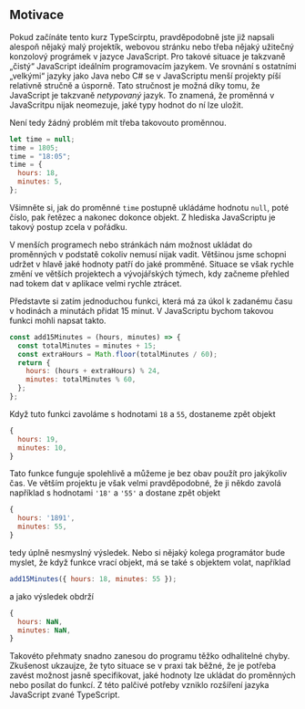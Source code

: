 ## Motivace

Pokud začínáte tento kurz TypeScirptu, pravděpodobně jste již napsali alespoň nějaký malý projektík, webovou stránku nebo třeba nějaký užitečný konzolový prográmek v jazyce JavaScript. Pro takové situace je takzvaně „čistý“ JavaScript ideálním programovacím jazykem. Ve srovnání s ostatními „velkými“ jazyky jako Java nebo C# se v JavaScriptu menší projekty píší relativně stručně a úsporně. Tato stručnost je možná díky tomu, že JavaScript je takzvaně _netypovaný_ jazyk. To znamená, že proměnná v JavaScritpu nijak neomezuje, jaké typy hodnot do ní lze uložit.

Není tedy žádný problém mít třeba takovouto proměnnou.

```js
let time = null;
time = 1805;
time = "18:05";
time = {
  hours: 18,
  minutes: 5,
};
```

Všimněte si, jak do proměnné `time` postupně ukládáme hodnotu `null`, poté číslo, pak řetězec a nakonec dokonce objekt. Z hlediska JavaScriptu je takový postup zcela v pořádku.

V menších programech nebo stránkách nám možnost ukládat do proměnných v podstatě cokoliv nemusí nijak vadit. Většinou jsme schopni udržet v hlavě jaké hodnoty patří do jaké promměné. Situace se však rychle změní ve větších projektech a vývojářských týmech, kdy začneme přehled nad tokem dat v aplikace velmi rychle ztrácet.

Představte si zatím jednoduchou funkci, která má za úkol k zadanému času v hodinách a minutách přidat 15 minut. V JavaScriptu bychom takovou funkci mohli napsat takto.

```js
const add15Minutes = (hours, minutes) => {
  const totalMinutes = minutes + 15;
  const extraHours = Math.floor(totalMinutes / 60);
  return {
    hours: (hours + extraHours) % 24,
    minutes: totalMinutes % 60,
  };
};
```

Když tuto funkci zavoláme s hodnotami `18` a `55`, dostaneme zpět objekt

```js
{
  hours: 19,
  minutes: 10,
}
```

Tato funkce funguje spolehlivě a můžeme je bez obav použít pro jakýkoliv čas. Ve větším projektu je však velmi pravděpodobné, že ji někdo zavolá například s hodnotami `'18'` a `'55'` a dostane zpět objekt

```js
{
  hours: '1891',
  minutes: 55,
}
```

tedy úplně nesmyslný výsledek. Nebo si nějaký kolega programátor bude myslet, že když funkce vrací objekt, má se také s objektem volat, například

```js
add15Minutes({ hours: 18, minutes: 55 });
```

a jako výsledek obdrží

```js
{
  hours: NaN,
  minutes: NaN,
}
```

Takovéto přehmaty snadno zanesou do programu těžko odhalitelné chyby. Zkušenost ukzaujze, že tyto situace se v praxi tak běžné, že je potřeba zavést možnost jasně specifikovat, jaké hodnoty lze ukládat do proměnných nebo posílat do funkcí. Z této palčivé potřeby vzniklo rozšíření jazyka JavaScript zvané TypeScript.

